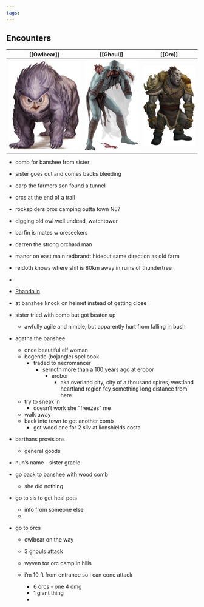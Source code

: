 ```yaml
---
tags:
---
```

## Encounters

| <center>[[Owlbear]]</center>                    | <center>[[Ghoul]]</center>                      | <center>[[Orc]]</center>                        |
| ----------------------------------------------- | ----------------------------------------------- | ----------------------------------------------- |
| ![](images/Pasted%20image%2020240527151741.png) | ![](images/Pasted%20image%2020240525212004.png) | ![](images/Pasted%20image%2020240527152125.png) |

- comb for banshee from sister
- sister goes out and comes backs bleeding
- carp the farmers son found a tunnel 
- orcs at the end of a trail
- rockspiders bros camping outta town NE?
- digging old owl well undead, watchtower
- barfin is mates w oreseekers
- darren the strong orchard man
- manor on east main redbrandt hideout same direction as old farm
- reidoth knows where shit is 80km away in ruins of thundertree

- 

- [Phandalin](Phandalin.md)

- at banshee knock on helmet instead of getting close 
- sister tried with comb but got beaten up
	- awfully agile and nimble, but apparently hurt from falling in bush
- agatha the banshee
	- once beautiful elf woman 
	- bogentle (bojangle) spellbook
		- traded to necromancer
			- sernoth more than a 100 years ago at erobor
				- erobor
					- aka overland city, city of a thousand spires, westland heartland region fey something long distance from here
	- try to sneak in 
		- doesn’t work she “freezes” me
	- walk away
	- back into town to get another comb
		- got wood one for 2 silv at lionshields costa
- barthans provisions
	- general goods
- nun’s name - sister graele 
- go back to banshee with wood comb
	- she did nothing
- go to sis to get heal pots
	- info from someone else 
	- 
- go to orcs
	- owlbear on the way
	
	- 3 ghouls attack
	- wyven tor orc camp in hills
	- i’m 10 ft from entrance so i can cone attack
		- 6 orcs - one 4 dmg
		- 1 giant thing
		- 
